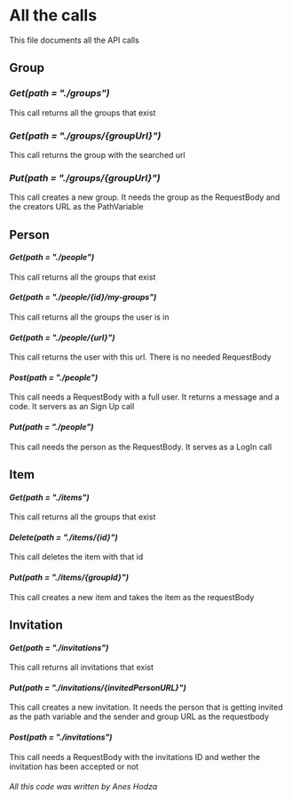 # All the calls
This file documents all the API calls
## **Group**
### _Get(path = "./groups")_
This call returns all the groups that exist

### _Get(path = "./groups/{groupUrl}")_
This call returns the group with the searched url

### _Put(path = "./groups/{groupUrl}")_
This call creates a new group. It needs the group as the RequestBody and the creators URL as the PathVariable

## **Person**
#### _Get(path = "./people")_
This call returns all the groups that exist

#### _Get(path = "./people/{id}/my-groups")_
This call returns all the groups the user is in

#### _Get(path = "./people/{url}")_
This call returns the user with this url. There is no needed RequestBody

#### _Post(path = "./people")_
This call needs a RequestBody with a full user. It returns a message and a code. It servers as an Sign Up call

#### _Put(path = "./people")_
This call needs the person as the RequestBody. It serves as a LogIn call

## **Item**
#### _Get(path = "./items")_
This call returns all the groups that exist

#### _Delete(path = "./items/{id}")_
This call deletes the item with that id

#### _Put(path = "./items/{groupId}")_
This call creates a new item and takes the item as the requestBody

## **Invitation**
#### _Get(path = "./invitations")_
This call returns all invitations that exist

#### _Put(path = "./invitations/{invitedPersonURL}")_
This call creates a new invitation. It needs the person that is getting invited as the path variable and the sender and group URL as the requestbody

#### _Post(path = "./invitations")_
This call needs a RequestBody with the invitations ID and wether the invitation has been accepted or not

###### All this code was written by Anes Hodza